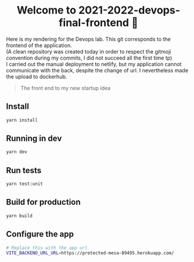 <h1 align="center">Welcome to 2021-2022-devops-final-frontend 👋</h1>


Here is my rendering for the Devops lab. This git corresponds to the frontend of the application. <br/>
(A clean repository was created today in order to respect the gitmoji convention during my commits, I did not succeed all the first time tp) <br/>
I carried out the manual deployment to netlify, but my application cannot communicate with the back, despite the change of url. I nevertheless made the upload to dockerhub. <br/>

> The front end to my new startup idea

## Install

```sh
yarn install
```

## Running in dev

```sh
yarn dev
```

## Run tests

```sh
yarn test:unit
```

## Build for production

```sh
yarn build
```

## Configure the app

```sh
# Replace this with the app url
VITE_BACKEND_URL_URL=https://protected-mesa-89495.herokuapp.com/
```
